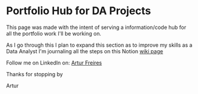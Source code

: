 # Portfolio Hub for DA Projects

This page was made with the intent of serving a information/code hub for all the portfolio work I'll be working on.

As I go through this I plan to expand this section as to improve my skills as a Data Analyst
I'm journaling all the steps on this Notion [wiki page](https://www.notion.so/b3805eb202744a2cb81092f487e1b669?v=e6b15566148741f8b3a570ff966a89d3) 

Follow me on LinkedIn on: [Artur Freires](https://www.linkedin.com/in/arturfreires/)

Thanks for stopping by

Artur
